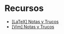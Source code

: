 # Recursos


+ [[LaTeX] Notas y Trucos](/pages/resources/latex-notas-trucos)
+ [[Vim] Notas y Trucos](/pages/resources/vim-notas-trucos)

